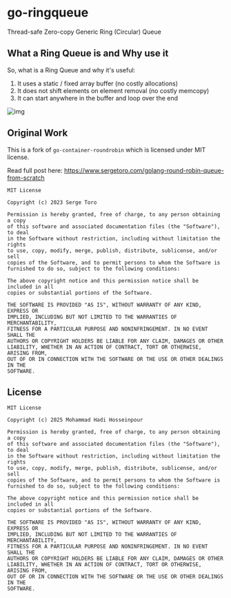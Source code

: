 # go-ringqueue
Thread-safe Zero-copy Generic Ring (Circular) Queue

## What a Ring Queue is and Why use it
So, what is a Ring Queue and why it's useful:
1. It uses a static / fixed array buffer (no costly allocations)
2. It does not shift elements on element removal (no costly memcopy)
3. It can start anywhere in the buffer and loop over the end

![img](https://www.sergetoro.com/content/images/2023/06/RQ.svg)


## Original Work

This is a fork of `go-container-roundrobin` which is licensed under MIT license.

Read full post here: https://www.sergetoro.com/golang-round-robin-queue-from-scratch

```
MIT License

Copyright (c) 2023 Serge Toro

Permission is hereby granted, free of charge, to any person obtaining a copy
of this software and associated documentation files (the "Software"), to deal
in the Software without restriction, including without limitation the rights
to use, copy, modify, merge, publish, distribute, sublicense, and/or sell
copies of the Software, and to permit persons to whom the Software is
furnished to do so, subject to the following conditions:

The above copyright notice and this permission notice shall be included in all
copies or substantial portions of the Software.

THE SOFTWARE IS PROVIDED "AS IS", WITHOUT WARRANTY OF ANY KIND, EXPRESS OR
IMPLIED, INCLUDING BUT NOT LIMITED TO THE WARRANTIES OF MERCHANTABILITY,
FITNESS FOR A PARTICULAR PURPOSE AND NONINFRINGEMENT. IN NO EVENT SHALL THE
AUTHORS OR COPYRIGHT HOLDERS BE LIABLE FOR ANY CLAIM, DAMAGES OR OTHER
LIABILITY, WHETHER IN AN ACTION OF CONTRACT, TORT OR OTHERWISE, ARISING FROM,
OUT OF OR IN CONNECTION WITH THE SOFTWARE OR THE USE OR OTHER DEALINGS IN THE
SOFTWARE.
```

## License
```
MIT License

Copyright (c) 2025 Mohammad Hadi Hosseinpour

Permission is hereby granted, free of charge, to any person obtaining a copy
of this software and associated documentation files (the "Software"), to deal
in the Software without restriction, including without limitation the rights
to use, copy, modify, merge, publish, distribute, sublicense, and/or sell
copies of the Software, and to permit persons to whom the Software is
furnished to do so, subject to the following conditions:

The above copyright notice and this permission notice shall be included in all
copies or substantial portions of the Software.

THE SOFTWARE IS PROVIDED "AS IS", WITHOUT WARRANTY OF ANY KIND, EXPRESS OR
IMPLIED, INCLUDING BUT NOT LIMITED TO THE WARRANTIES OF MERCHANTABILITY,
FITNESS FOR A PARTICULAR PURPOSE AND NONINFRINGEMENT. IN NO EVENT SHALL THE
AUTHORS OR COPYRIGHT HOLDERS BE LIABLE FOR ANY CLAIM, DAMAGES OR OTHER
LIABILITY, WHETHER IN AN ACTION OF CONTRACT, TORT OR OTHERWISE, ARISING FROM,
OUT OF OR IN CONNECTION WITH THE SOFTWARE OR THE USE OR OTHER DEALINGS IN THE
SOFTWARE.
```